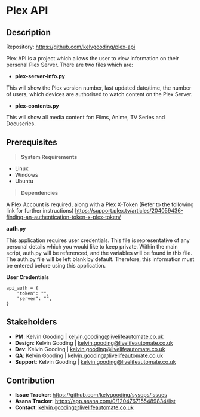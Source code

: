 # Plex API

## Description

Repository: https://github.com/kelvgooding/plex-api

Plex API is a project which allows the user to view information on their personal Plex Server. There are two files which are:

- **plex-server-info.py**

This will show the Plex version number, last updated date/time, the number of users, which devices are authorised to watch content on the Plex Server.

- **plex-contents.py**

This will show all media content for: Films, Anime, TV Series and Docuseries.

## Prerequisites

> **System Requirements**

- Linux
- Windows
- Ubuntu

> **Dependencies**

A Plex Account is required, along with a Plex X-Token (Refer to the following link for further instructions) https://support.plex.tv/articles/204059436-finding-an-authentication-token-x-plex-token/

**auth.py**

This application requires user credentials. This file is representative of any personal details which you would like to keep private.
Within the main script, auth.py will be referenced, and the variables will be found in this file.
The auth.py file will be left blank by default. Therefore, this information must be entered before using this application.

**User Credentials**

```
api_auth = {  
    "token": "",
    "server": "",
}
```

## Stakeholders

- **PM**: Kelvin Gooding | kelvin.gooding@livelifeautomate.co.uk
- **Design**: Kelvin Gooding | kelvin.gooding@livelifeautomate.co.uk
- **Dev**: Kelvin Gooding | kelvin.gooding@livelifeautomate.co.uk
- **QA**: Kelvin Gooding | kelvin.gooding@livelifeautomate.co.uk
- **Support**: Kelvin Gooding | kelvin.gooding@livelifeautomate.co.uk

## Contribution

- **Issue Tracker**: https://github.com/kelvgooding/sysops/issues
- **Asana Tracker**: https://app.asana.com/0/1204767155489834/list
- **Contact**: kelvin.gooding@livelifeautomate.co.uk
